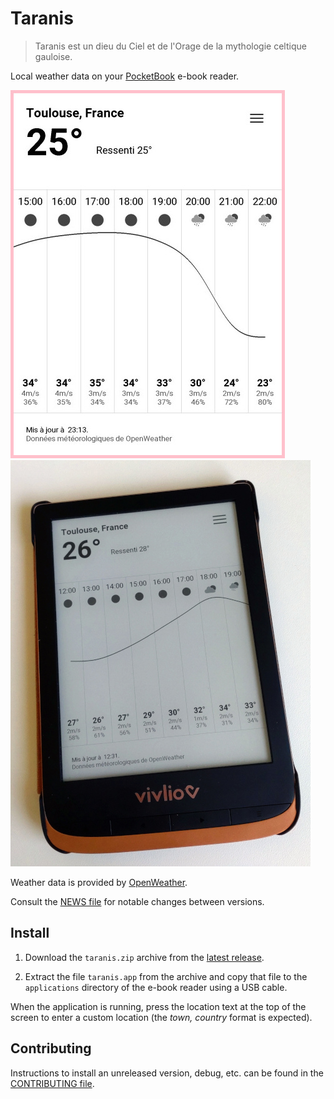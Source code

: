 # Taranis

> Taranis est un dieu du Ciel et de l'Orage de la mythologie celtique
> gauloise.

Local weather data on your [PocketBook](https://pocketbook.ch/en-ch)
e-book reader.

![Screenshot](./docs/screenshot-hourly-forecast.jpg)
![Application running on Vivlio reader](./docs/application-running-vivlio-reader.jpg)

Weather data is provided by [OpenWeather](https://openweathermap.org).

Consult the [NEWS file](NEWS.md) for notable changes between versions.

## Install

1. Download the `taranis.zip` archive from the [latest
   release](https://github.com/orontee/taranis/releases/latest).
   
2. Extract the file `taranis.app` from the archive and copy that file
   to the `applications` directory of the e-book reader using a USB
   cable.

When the application is running, press the location text at the top of
the screen to enter a custom location (the _town, country_ format is
expected).

## Contributing

Instructions to install an unreleased version, debug, etc. can be
found in the [CONTRIBUTING file](./CONTRIBUTING.md).
